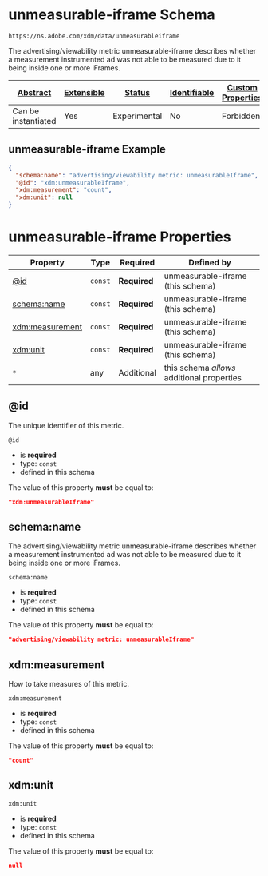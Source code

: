 
# unmeasurable-iframe Schema

```
https://ns.adobe.com/xdm/data/unmeasurableiframe
```

The advertising/viewability metric unmeasurable-iframe describes whether a measurement instrumented ad was not able to be measured due to it being inside one or more iFrames.

| [Abstract](../../abstract.md) | [Extensible](../../extensions.md) | [Status](../../status.md) | [Identifiable](../../id.md) | [Custom Properties](../../extensions.md) | [Additional Properties](../../extensions.md) | Defined In |
|-------------------------------|-----------------------------------|---------------------------|-----------------------------|------------------------------------------|----------------------------------------------|------------|
| Can be instantiated | Yes | Experimental | No | Forbidden | Permitted | [data/unmeasurableiframe.schema.json](data/unmeasurableiframe.schema.json) |

## unmeasurable-iframe Example
```json
{
  "schema:name": "advertising/viewability metric: unmeasurableIframe",
  "@id": "xdm:unmeasurableIframe",
  "xdm:measurement": "count",
  "xdm:unit": null
}
```

# unmeasurable-iframe Properties

| Property | Type | Required | Defined by |
|----------|------|----------|------------|
| [@id](#@id) | `const` | **Required** | unmeasurable-iframe (this schema) |
| [schema:name](#schemaname) | `const` | **Required** | unmeasurable-iframe (this schema) |
| [xdm:measurement](#xdmmeasurement) | `const` | **Required** | unmeasurable-iframe (this schema) |
| [xdm:unit](#xdmunit) | `const` | **Required** | unmeasurable-iframe (this schema) |
| `*` | any | Additional | this schema *allows* additional properties |

## @id

The unique identifier of this metric.

`@id`
* is **required**
* type: `const`
* defined in this schema

The value of this property **must** be equal to:

```json
"xdm:unmeasurableIframe"
```





## schema:name

The advertising/viewability metric unmeasurable-iframe describes whether a measurement instrumented ad was not able to be measured due to it being inside one or more iFrames.

`schema:name`
* is **required**
* type: `const`
* defined in this schema

The value of this property **must** be equal to:

```json
"advertising/viewability metric: unmeasurableIframe"
```





## xdm:measurement

How to take measures of this metric.

`xdm:measurement`
* is **required**
* type: `const`
* defined in this schema

The value of this property **must** be equal to:

```json
"count"
```





## xdm:unit


`xdm:unit`
* is **required**
* type: `const`
* defined in this schema

The value of this property **must** be equal to:

```json
null
```





